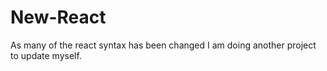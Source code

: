 # New-React
As many of the react syntax has been changed I am doing another project to update myself.
